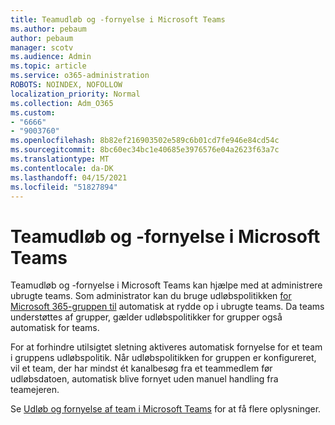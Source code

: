 ```yaml
---
title: Teamudløb og -fornyelse i Microsoft Teams
ms.author: pebaum
author: pebaum
manager: scotv
ms.audience: Admin
ms.topic: article
ms.service: o365-administration
ROBOTS: NOINDEX, NOFOLLOW
localization_priority: Normal
ms.collection: Adm_O365
ms.custom:
- "6666"
- "9003760"
ms.openlocfilehash: 8b82ef216903502e589c6b01cd7fe946e84cd54c
ms.sourcegitcommit: 8bc60ec34bc1e40685e3976576e04a2623f63a7c
ms.translationtype: MT
ms.contentlocale: da-DK
ms.lasthandoff: 04/15/2021
ms.locfileid: "51827894"
---
```

# <a name="team-expiration-and-renewal-in-microsoft-teams"></a>Teamudløb og -fornyelse i Microsoft Teams

Teamudløb og -fornyelse i Microsoft Teams kan hjælpe med at administrere ubrugte teams. Som administrator kan du bruge udløbspolitikken  [for Microsoft 365-gruppen til](https://docs.microsoft.com/microsoft-365/admin/create-groups/office-365-groups-expiration-policy)  automatisk at rydde op i ubrugte teams. Da teams understøttes af grupper, gælder udløbspolitikker for grupper også automatisk for teams.

For at forhindre utilsigtet sletning aktiveres automatisk fornyelse for et team i gruppens udløbspolitik. Når udløbspolitikken for gruppen er konfigureret, vil et team, der har mindst ét kanalbesøg fra et teammedlem før udløbsdatoen, automatisk blive fornyet uden manuel handling fra teamejeren.  

Se  [Udløb og fornyelse af team i Microsoft Teams](https://docs.microsoft.com/microsoftteams/team-expiration-renewal)  for at få flere oplysninger.
